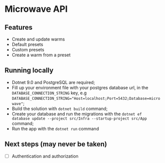 # Microwave API

## Features
- Create and update warms
- Default presets
- Custom presets
- Create a warm from a preset

## Running locally
 - Dotnet 9.0 and PostgreSQL are required;
 - Fill up your environment file with your postgres database url, in the `DATABASE_CONNECTION_STRING` key, e.g `DATABASE_CONNECTION_STRING="Host=localhost;Port=5432;Database=microwave"`;
 - Build the solution with `dotnet build` command;
 - Create your database and run the migrations with the `dotnet ef database update --project src/Infra --startup-project src/App` command;
 - Run the app with the `dotnet run` command

## Next steps (may never be taken)
- [ ] Authentication and authorization